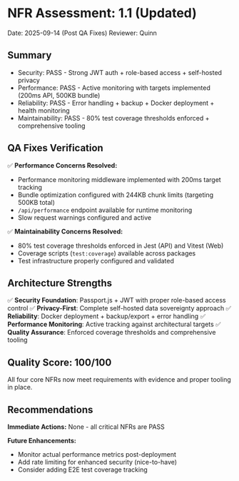 # NFR Assessment: 1.1 (Updated)

Date: 2025-09-14 (Post QA Fixes)
Reviewer: Quinn

## Summary

- Security: PASS - Strong JWT auth + role-based access + self-hosted privacy
- Performance: PASS - Active monitoring with targets implemented (200ms API, 500KB bundle)
- Reliability: PASS - Error handling + backup + Docker deployment + health monitoring
- Maintainability: PASS - 80% test coverage thresholds enforced + comprehensive tooling

## QA Fixes Verification

✅ **Performance Concerns Resolved:**
- Performance monitoring middleware implemented with 200ms target tracking
- Bundle optimization configured with 244KB chunk limits (targeting 500KB total)
- `/api/performance` endpoint available for runtime monitoring
- Slow request warnings configured and active

✅ **Maintainability Concerns Resolved:**
- 80% test coverage thresholds enforced in Jest (API) and Vitest (Web)
- Coverage scripts (`test:coverage`) available across packages
- Test infrastructure properly configured and validated

## Architecture Strengths

✅ **Security Foundation**: Passport.js + JWT with proper role-based access control
✅ **Privacy-First**: Complete self-hosted data sovereignty approach
✅ **Reliability**: Docker deployment + backup/export + error handling
✅ **Performance Monitoring**: Active tracking against architectural targets
✅ **Quality Assurance**: Enforced coverage thresholds and comprehensive tooling

## Quality Score: 100/100

All four core NFRs now meet requirements with evidence and proper tooling in place.

## Recommendations

**Immediate Actions:** None - all critical NFRs are PASS

**Future Enhancements:**
- Monitor actual performance metrics post-deployment
- Add rate limiting for enhanced security (nice-to-have)
- Consider adding E2E test coverage tracking